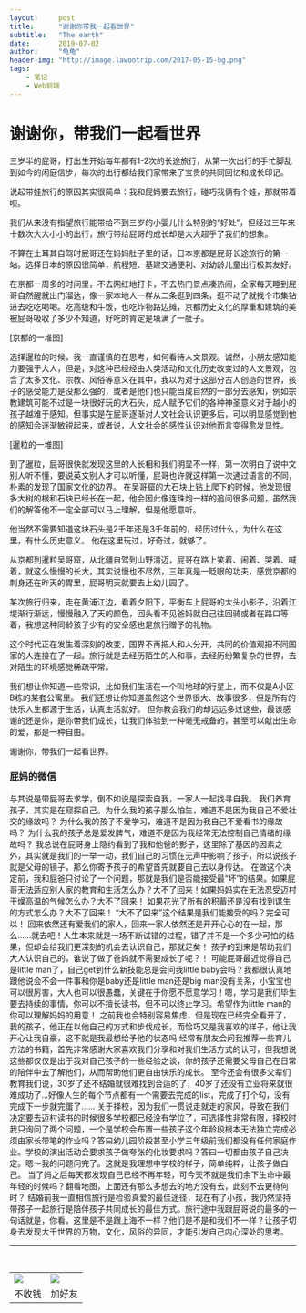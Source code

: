 ```yaml
---
layout:     post
title:      "谢谢你带我一起看世界"
subtitle:   "The earth"
date:       2019-07-02
author:     "龟龟"
header-img: "http://image.lawootrip.com/2017-05-15-bg.png"
tags:
    - 笔记
    - Web前端
---
```


# 谢谢你，带我们一起看世界

三岁半的屁哥，打出生开始每年都有1-2次的长途旅行，从第一次出行的手忙脚乱到如今的闲庭信步，每次的出行都给我们家带来了宝贵的共同回忆和成长印记。

说起带娃旅行的原因其实很简单：我和屁妈要去旅行，碰巧我俩有个娃，那就带着呗。

我们从来没有指望旅行能带给不到三岁的小婴儿什么特别的“好处”，但经过三年来十数次大大小小的出行，旅行带给屁哥的成长却是大大超乎了我们的想象。

不算在土耳其自驾时屁哥还在妈妈肚子里的话，日本京都是屁哥长途旅行的第一站。选择日本的原因很简单，航程短、基建交通便利、对幼龄儿童出行极其友好。

在京都一周多的时间里，不去网红地打卡，不去热门景点凑热闹，全家每天睡到屁哥自然醒就出门溜达，像一家本地人一样从二条逛到四条，逛不动了就找个市集钻进去吃吃喝喝。吃高级和牛饭，也吃炸物路边摊，京都历史文化的厚重和建筑的美被屁哥吸收了多少不知道，好吃的肯定是填满了一肚子。

[京都的一堆图]

选择暹粒的时候，我一直谨慎的在思考，如何看待人文景观。诚然，小朋友感知能力要强于大人，但是，对这种已经经由人类活动和文化历史改变过的人文景观，包含了太多文化、宗教、风俗等意义在其中，我以为对于这部分古人创造的世界，孩子的感受能力是没那么强的，或者是他们也只能当成自然的一部分去感知，例如宗教建筑可能不过是一块很好玩的大石头，成人赋予它们的各种神圣意义对于越小的孩子越难于感知。但事实是在屁哥逐渐对人文社会认识更多后，可以明显感觉到他的感知会逐渐敏锐起来，或者说，人文社会的感性认识对他而言变得愈发显性。

[暹粒的一堆图]

到了暹粒，屁哥很快就发现这里的人长相和我们明显不一样，第一次明白了说中文别人听不懂，要说英文别人才可以听懂，屁哥也许就这样第一次通过语言的不同，朴素的发现了国家文化的边界。
在吴哥窟的大石块上钻上爬下的时候，他发现很多大树的根和石块已经长在一起，他会因此像连珠炮一样的追问很多问题，虽然我们的解答他不一定全部可以马上理解，但是他愿意听。

他当然不需要知道这块石头是2千年还是3千年前的，经历过什么，为什么在这里，有什么历史意义。
他在这里玩过，好奇过，就够了。

从京都到暹粒吴哥窟，从北疆自驾到山野清迈，屁哥在路上笑着、闹着、哭着、喊着，就这么慢慢的长大，其实说慢也不尽然，三年真是一眨眼的功夫，感觉京都的刺身还在昨天的胃里，屁哥明天就要去上幼儿园了。

某次旅行归来，走在黄浦江边，看着夕阳下，平衡车上屁哥的大头小影子，沿着江堤渐行渐远，慢慢融入了天的颜色，回头看不见爸妈就自己往回骑或者在路口等着，我想这种同龄孩子少有的安全感也是旅行赠予的礼物。

这个时代正在发生着深刻的改变，国界不再把人和人分开，共同的价值观把不同国家的人连接在了一起。旅行就是去经历陌生的人和事，去经历纷繁复杂的世界，去对陌生的环境感觉稀疏平常。

我们想让你知道一些常识，比如我们生活在一个叫地球的行星上，而不仅是A小区B栋的某套公寓里。
我们还想让你知道虽然这个世界很大、故事很多，但是所有的快乐人生都源于生活，认真生活就好。
但你教会我们的却远远多过这些，最该感谢的还是你，是你带我们成长，让我们体验到一种毫无戒备的，甚至可以献出生命的爱，那是一种自由。

谢谢你，带我们一起看世界。


### 屁妈的微信

与其说是带屁哥去求学，倒不如说是探索自我，一家人一起找寻自我。
我们养育孩子，其实是在窥探自己。为什么我的孩子那么怕生，难道不是因为我自己不爱社交的缘故吗？
为什么我的孩子不爱学习，难道不是因为我自己不爱看书的缘故吗？
为什么我的孩子总是爱发脾气，难道不是因为我经常无法控制自己情绪的缘故吗？
我总说在屁哥身上隐约看到了我和他爸的影子，这里除了基因的因素之外，其实就是我们的一举一动，我们自己的习惯在无声中影响了孩子，所以说孩子就是父母的镜子，那么你寄予孩子的希望首先就要自己去以身传达。 在做这个决定前，我和屁爸只讨论了一个问题，那就是我们是否能接受最“坏”的结果。如果屁哥无法适应别人家的教育和生活怎么办？大不了回来！如果妈妈实在无法忍受迈村干燥高温的气候怎么办？大不了回来！
如果花光了所有的积蓄还是没有找到谋生的方式怎么办？大不了回来！
“大不了回来”这个结果是我们能接受的吗？完全可以！
回来依然还有爱我们的家人，回来一家人依然还是开开心心的在一起，那么……就去吧！人生本来就是一场不断试错的过程，错了并不是一个多少可怕的结果，但却会给我们更深刻的机会去认识自己，那就足矣！
孩子的到来是帮助我们大人认识自己的，谁说了做了爸妈就不需要成长了呢？！
可能屁哥最近觉得自己是little man了，自己get到什么新技能总是会问我little baby会吗？我都很认真地跟他说会不会一件事和你是baby还是little man还是big man没有关系，小宝宝也可以很厉害，大人也可以很愚蠢，关键在于你愿不愿意学习！嗯，学习是我们毕生要去持续的事情，你可以不擅长读书，但不可以终止学习。希望作为little man的你可以理解妈妈的用意！
之前我也会特别容易焦虑，但是现在已经完全看开了，我的孩子，他正在以他自己的方式和步伐成长，而恰巧又是我喜欢的样子，他让我开心让我自豪，这不就是我最想给予他的状态吗
经常有朋友会问我推荐一些育儿方法的书籍，首先非常感谢大家喜欢我们分享和对我们生活方式的认可，但我想说这些都仅仅是出于我对自己孩子的一些经验之谈，你的孩子还需要父母自己在日常的陪伴中去了解他们，从而帮助他们更自由快乐的成长。
至今还会有很多父辈们教育我们说，30岁了还不结婚就很难找到合适的了，40岁了还没有立业将来就很难成功了…好像人生的每个节点都有一个需要去完成的list，完成了打个勾，没有完成下一步就完蛋了……
关于择校，因为我们一贯说走就走的家风，导致在我们决定要去迈村读书的时候很多学校都已经没有学位了，可选择性非常有限，择校时我只询问了两个问题，一个是学校会布置一些孩子这个年龄段根本无法独立完成必须由家长带笔的作业吗？答曰幼儿园阶段甚至小学三年级前我们都没有任何家庭作业。学校的演出活动会要求孩子做夸张的化妆要求吗？答曰一切都由孩子自己决定。嗯～我的问题问完了。这就是我理想中学校的样子，简单纯粹，让孩子做自己。
当了妈之后每天都发现自己已经不再年轻，可今天不就是我们余下生命中最年轻的时候吗？翻看地图，上面还有那么多想去的地方没有去，此刻不去更待何时？
结婚前我一直相信旅行是检验真爱的最佳途径，现在有了小孩，我仍然坚持带孩子一起旅行是陪伴孩子共同成长的最佳方式。旅行途中我跟屁哥说的最多的一句话就是，你看，这里是不是跟上海不一样？他们是不是和我们不一样？让孩子切身去发现大千世界的万物，文化，风俗的异同，才能引发自己内心深处的思考。

----

<br />
<table border="0">
    <tr border="0">
        <td>
            <img src="http://image.lawootrip.com/0%20%2837%29.gif">
        </td>
        <td>
            <img src="http://image.lawootrip.com/1490924677.png">
        </td>
    </tr>
    <tr>
        <td style="text-align:center">
            <span>不收钱</span>
        </td>
        <td style="text-align:center">
            <span>加好友</span>
        </td>
    </tr>
</table>

